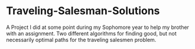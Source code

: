# Traveling-Salesman-Solutions
A Project I did at some point during my Sophomore year to help my brother with an assignment. Two different algorithms for finding good, but not necessarily optimal paths for the traveling salesmen problem.

